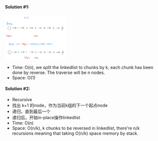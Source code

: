 #### Solution #1:
<img src="https://github.com/HackBL/Leetcode/blob/main/LinkedList/25.%20Reverse%20Nodes%20in%20k-Group/img/1.png" width=40% height=40%>

* Time: O(n), we split the linkedlist to chunks by k, each chunk has been done by reverse. The traverse will be n nodes. 
* Space: O(1)


#### Solution #2:
* Recursive
* 找出 k+1 的node，作为当前k组的下一个起点node
* 递归，直到最后一个
* 递归后，开始in-place操作linkedlist
* Time: O(n)
* Space: O(n/k), k chunks to be reversed in linkedlist, there're n/k recursions meaning that taking O(n/k) space memory by stack.
